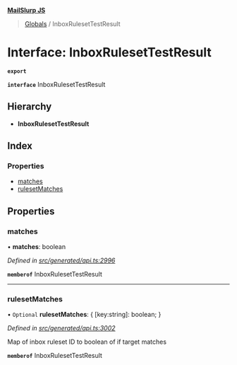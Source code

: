 **[MailSlurp JS](../README.md)**

> [Globals](../README.md) / InboxRulesetTestResult

# Interface: InboxRulesetTestResult

**`export`** 

**`interface`** InboxRulesetTestResult

## Hierarchy

* **InboxRulesetTestResult**

## Index

### Properties

* [matches](inboxrulesettestresult.md#matches)
* [rulesetMatches](inboxrulesettestresult.md#rulesetmatches)

## Properties

### matches

•  **matches**: boolean

*Defined in [src/generated/api.ts:2996](https://github.com/mailslurp/mailslurp-client/blob/c5e5f20/src/generated/api.ts#L2996)*

**`memberof`** InboxRulesetTestResult

___

### rulesetMatches

• `Optional` **rulesetMatches**: { [key:string]: boolean;  }

*Defined in [src/generated/api.ts:3002](https://github.com/mailslurp/mailslurp-client/blob/c5e5f20/src/generated/api.ts#L3002)*

Map of inbox ruleset ID to boolean of if target matches

**`memberof`** InboxRulesetTestResult
